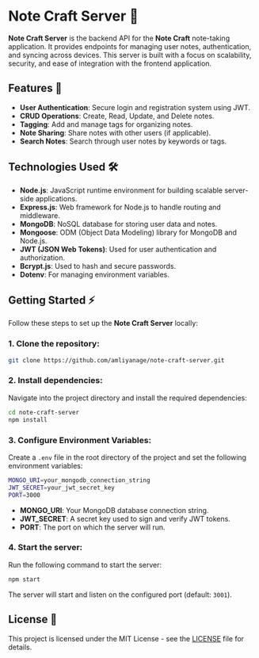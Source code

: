 # Note Craft Server 🚀

**Note Craft Server** is the backend API for the **Note Craft** note-taking application. It provides endpoints for managing user notes, authentication, and syncing across devices. This server is built with a focus on scalability, security, and ease of integration with the frontend application.

## Features 🔧

- **User Authentication**: Secure login and registration system using JWT.
- **CRUD Operations**: Create, Read, Update, and Delete notes.
- **Tagging**: Add and manage tags for organizing notes.
- **Note Sharing**: Share notes with other users (if applicable).
- **Search Notes**: Search through user notes by keywords or tags.

## Technologies Used 🛠

- **Node.js**: JavaScript runtime environment for building scalable server-side applications.
- **Express.js**: Web framework for Node.js to handle routing and middleware.
- **MongoDB**: NoSQL database for storing user data and notes.
- **Mongoose**: ODM (Object Data Modeling) library for MongoDB and Node.js.
- **JWT (JSON Web Tokens)**: Used for user authentication and authorization.
- **Bcrypt.js**: Used to hash and secure passwords.
- **Dotenv**: For managing environment variables.

## Getting Started ⚡

Follow these steps to set up the **Note Craft Server** locally:

### 1. Clone the repository:

```bash
git clone https://github.com/amliyanage/note-craft-server.git
```

### 2. Install dependencies:

Navigate into the project directory and install the required dependencies:

```bash
cd note-craft-server
npm install
```

### 3. Configure Environment Variables:

Create a `.env` file in the root directory of the project and set the following environment variables:

```bash
MONGO_URI=your_mongodb_connection_string
JWT_SECRET=your_jwt_secret_key
PORT=3000
```

- **MONGO_URI**: Your MongoDB database connection string.
- **JWT_SECRET**: A secret key used to sign and verify JWT tokens.
- **PORT**: The port on which the server will run.

### 4. Start the server:

Run the following command to start the server:

```bash
npm start
```

The server will start and listen on the configured port (default: `3001`).

## License 📜

This project is licensed under the MIT License - see the [LICENSE](LICENSE) file for details.
